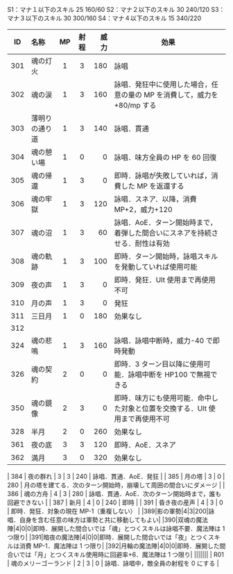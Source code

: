 S1：マナ１以下のスキル 25 160/60
S2：マナ２以下のスキル 30 240/120
S3：マナ３以下のスキル 30 300/160
S4：マナ４以下のスキル 15 340/220

| ID  | 名称           | MP  | 射程 | 威力 | 効果                                                                         |
| :-: | :------------- | :-: | :--: | ---: | ---------------------------------------------------------------------------- |
| 301 | 魂の灯火       |  1  |  3   |  180 | 詠唱                                                                         |
| 302 | 魂の涙         |  1  |  3   |  160 | 詠唱．発狂中に使用した場合，任意の量の MP を消費して，威力を+80/mp する      |
| 303 | 薄明りの通り道 |  1  |  3   |  140 | 詠唱．貫通                                                                   |
| 304 | 魂の憩い場     |  1  |  0   |    0 | 詠唱．味方全員の HP を 60 回復                                               |
| 305 | 魂の帰還       |  1  |  3   |    0 | 即時．詠唱が失敗していれば，消費した MP を返還する                           |
| 306 | 魂の牢獄       |  1  |  3   |  120 | 詠唱．スネア．以降，消費 MP+2，威力+120                                      |
| 307 | 魂の沼         |  1  |  3   |   60 | 詠唱．AoE．ターン開始時まで，着弾した間合いにスネアを持続させる．耐性は有効  |
| 308 | 魂の軌跡       |  1  |  3   |  100 | 即時．ターン開始時，詠唱スキルを発動していれば使用可能                       |
| 309 | 夜の声         |  1  |  3   |    0 | 即時．発狂．Ult 使用まで再使用不可                                           |
| 310 | 月の声         |  1  |  3   |    0 | 発狂                                                                         |
| 311 | 三日月         |  1  |  0   |  180 | 効果なし                                                                     |
| 312 |                |     |      |      |                                                                              |
| 324 | 魂の悲鳴       |  1  |  3   |  160 | 詠唱．詠唱中断時，威力-40 で即時発動                                         |
| 326 | 魂の契約       |  2  |  0   |    0 | 即時．3 ターン目以降に使用可能．詠唱中断を HP100 で無視できる                |
| 350 | 魂の鏡像       |  2  |  3   |    0 | 即時．味方にも使用可能．命中した対象と位置を交換する．Ult 使用まで再使用不可 |
| 328 | 半月           |  2  |  0   |  260 | 効果なし                                                                     |
| 361 | 夜の底         |  3  |  3   |  120 | 即時．AoE．スネア                                                            |
| 362 | 満月           |  3  |  0   |  320 | 効果なし                                                                     |

| 384 | 夜の群れ | 3 | 3 | 240 | 詠唱．貫通．AoE．発狂 |
| 385 | 月の塔 | 3 | 0 | 280 | 月の塔を建てる．次のターン開始時，崩壊して周囲の間合いにダメージ |
| 386 | 魂の方舟 | 4 | 3 | 280 | 詠唱．貫通．AoE．次のターン開始時まで，誰も回避できない |
| 387 | 新月 | 4 | 0 | 240 | 即時 |
| 391 | 昏き夜の産声 | 4 | 3 | 0 | 即時．発狂．対象の現在 MP-1（重複しない） |
|389|影の軍勢|4|3|200|詠唱．自身を含む任意の味方は軍勢と共に移動してもよい|
|390|双魂の魔法陣|4|0|0|即時．展開した間合いでは「魂」とつくスキルは詠唱不要．魔法陣は 1 つ限り|
|391|暗夜の魔法陣|4|0|0|即時．展開した間合いでは「夜」とつくスキルは消費 MP-1．魔法陣は 1 つ限り|
|392|月輪の魔法陣|4|0|0|即時．展開した間合いでは「月」とつくスキル使用時に回避率+6．魔法陣は 1 つ限り|
|||||||
| R01 | 魂のメリーゴーランド | 2 | 3 | 0 | 詠唱．詠唱中，敵全員の射程を 0 にする |
